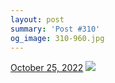```yaml
---
layout: post
summary: 'Post #310'
og_image: 310-960.jpg
---
```


<p>
  <time>
    <a href="/310">October 25, 2022</a>
  </time>
  <a href="/310">
    <img src="{{ site.assets_url }}/310-480.jpg" srcset="{{ site.assets_url }}/310-240.jpg 240w, {{ site.assets_url }}/310-480.jpg 480w, {{ site.assets_url }}/310-720.jpg 720w, {{ site.assets_url }}/310-960.jpg 960w" sizes="(min-width: 700px) 50vw, calc(100vw - 2rem)" />
  </a>
</p>
